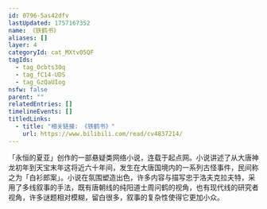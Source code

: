 ```yaml
---
id: 0796-5as42dfv
lastUpdated: 1757167352
name: 《铁鹤书》
aliases: []
layer: 4
categoryId: cat_MXtv05QF
tagIds:
  - tag_Ocbts3Oq
  - tag_fC14-UDS
  - tag_GzQaUIog
nsfw: false
parent: ""
relatedEntries: []
timelineEvents: []
titledLinks:
  - title: "相关链接: 《铁鹤书》"
    url: https://www.bilibili.com/read/cv4837214/
---
```


「永恒的夏亚」创作的一部悬疑类网络小说，连载于起点网。小说讲述了从大唐神龙初年到天宝末年这将近六十年间，发生在大唐国境内的一系列古怪事件，民间称之为「白衫郎案」。小说在氛围塑造出色，许多内容与描写忠于洛夫克拉夫特，采用了多线叙事的手法，既有唐朝线的纯阳道士周问鹤的视角，也有现代线的研究者视角，许多谜题相对模糊，留白很多，叙事的复杂性使得它更加小众。
